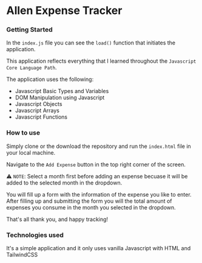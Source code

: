 # Allen Expense Tracker

### Getting Started

In the `index.js` file you can see the `load()` function that initiates the application.

This application reflects everything that I learned throughout the `Javascript Core Language Path`.

The application uses the following:

- Javascript Basic Types and Variables
- DOM Manipulation using Javascript
- Javascript Objects
- Javascript Arrays
- Javascript Functions

### How to use

Simply clone or the download the repository and run the `index.html` file in your local machine.

Navigate to the `Add Expense` button in the top right corner of the screen.

⚠ `NOTE`: Select a month first before adding an expense becuase it will be added to the selected month in the dropdown.

You will fill up a form with the information of the expense you like to enter. After filling up and submitting the form you will the total amount of expenses you consume in the month you selected in the dropdown.

That's all thank you, and happy tracking!

### Technologies used

It's a simple application and it only uses vanilla Javascript with HTML and TailwindCSS
